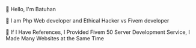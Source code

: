 📌 Hello, I'm Batuhan

📌 I am Php Web developer and Ethical Hacker vs Fivem developer

📌 If I Have References, I Provided Fivem 50 Server Development Service, I Made Many Websites at the Same Time


